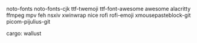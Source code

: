noto-fonts
noto-fonts-cjk
ttf-twemoji
ttf-font-awesome
awesome
alacritty
ffmpeg
mpv
feh
nsxiv
xwinwrap
nice
rofi
rofi-emoji
xmousepasteblock-git
picom-pijulius-git

cargo:
wallust